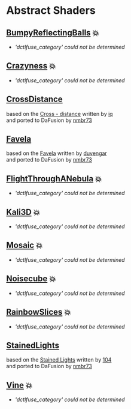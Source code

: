 
  <!--                                                             -->
  <!--           THIS IS AN AUTOMATICALLY GENERATED FILE           -->
  <!--                                                             -->
  <!--                  D O   N O T   E D I T ! ! !                -->
  <!--                                                             -->
  <!--  ALL CHANGES WILL BE OVERWRITTEN WITHOUT ANY FURTHER NOTICE -->
  <!--                                                             -->


  # Abstract Shaders

## **[BumpyReflectingBalls](BumpyReflectingBalls.md)** :boom:
- *'dctlfuse_category' could not be determined*

## **[Crazyness](Crazyness.md)** :boom:
- *'dctlfuse_category' could not be determined*

## **[CrossDistance](CrossDistance.md)**
based on the [Cross - distance](https://www.shadertoy.com/view/XtGfzw) written by [iq](https://www.shadertoy.com/user/iq)<br />and ported to DaFusion by [nmbr73](....//Site/Profiles/nmbr73.md)

## **[Favela](Favela.md)**
based on the [Favela](https://www.shadertoy.com/view/ldGcDh) written by [duvengar](https://www.shadertoy.com/user/duvengar)<br />and ported to DaFusion by [nmbr73](....//Site/Profiles/nmbr73.md)

## **[FlightThroughANebula](FlightThroughANebula.md)** :boom:
- *'dctlfuse_category' could not be determined*

## **[Kali3D](Kali3D.md)** :boom:
- *'dctlfuse_category' could not be determined*

## **[Mosaic](Mosaic.md)** :boom:
- *'dctlfuse_category' could not be determined*

## **[Noisecube](Noisecube.md)** :boom:
- *'dctlfuse_category' could not be determined*

## **[RainbowSlices](RainbowSlices.md)** :boom:
- *'dctlfuse_category' could not be determined*

## **[StainedLights](StainedLights.md)**
based on the [Stained Lights](https://www.shadertoy.com/view/WlsSzM) written by [104](https://www.shadertoy.com/user/104)<br />and ported to DaFusion by [nmbr73](....//Site/Profiles/nmbr73.md)

## **[Vine](Vine.md)** :boom:
- *'dctlfuse_category' could not be determined*

